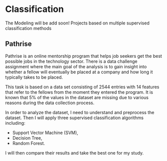 # Classification
The Modeling will be add soon!
Projects based on multiple supervised classification methods

## Pathrise
Pathrise is an online mentorship program that helps job seekers get the best possible jobs in the technology sector. There is a data challenge assignment where the main goal of the analysis is to gain insight into whether a fellow will eventually be placed at a company and how long it typically takes to be placed.

This task is based on a data set consisting of 2544 entries with 14 features that refer to the fellows from the moment they entered the program. It is known that 5% of the values in the dataset are missing due to various reasons during the data collection process.

In order to analyze the dataset, I need to understand and preprocess the dataset. Then I will apply three supervised classification algorithms including:
- Support Vector Machine (SVM),
- Decision Tree,
- Random Forest.
 
I will then compare their results and take the best one for my study.
